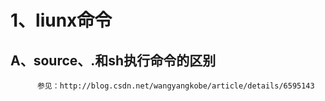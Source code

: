 # 1、liunx命令
## A、source、.和sh执行命令的区别
          参见：http://blog.csdn.net/wangyangkobe/article/details/6595143
    

